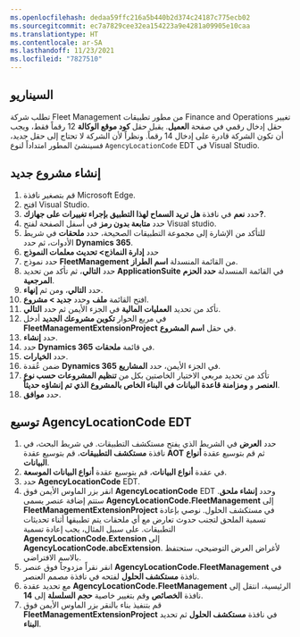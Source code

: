 ```yaml
---
ms.openlocfilehash: dedaa59ffc216a5b440b2d374c24187c775ecb02
ms.sourcegitcommit: ec7a7829cee32ea154223a9e4281a09905e10caa
ms.translationtype: HT
ms.contentlocale: ar-SA
ms.lasthandoff: 11/23/2021
ms.locfileid: "7827510"
---
```


## <a name="scenario"></a>السيناريو

تطلب شركة Fleet Management من مطور تطبيقات Finance and Operations تغيير حقل إدخال رقمي في صفحة **العميل**. يقبل حقل **كود موقع الوكالة** 12 رقماً فقط، ويجب أن تكون الشركة قادرة على إدخال 14 رقماً. ونظراً لأن الشركة لا تحتاج إلى حقل جديد، فسينشئ المطور امتداداً لنوع `AgencyLocationCode` EDT في Visual Studio.

## <a name="create-a-new-project"></a>إنشاء مشروع جديد
1.  قم بتصغير نافذة Microsoft Edge. 
2.  افتح Visual Studio.
3.  حدد **نعم** في نافذة **هل تريد السماح لهذا التطبيق بإجراء تغييرات على جهازك?**.
4.  حدد **متابعة بدون رمز** في أسفل الصفحة لفتح Visual studio.
5.  للتأكد من الإشارة إلى مجموعة التطبيقات الصحيحة، حدد **ملحقات** في شريط الأدوات، ثم حدد **Dynamics 365**.
6.  حدد **إدارة النماذج> تحديث معلمات النموذج**
7.  حدد نموذج **FleetManagement** من القائمة المنسدلة **اسم الطراز**. 
8.  حدد **التالي**، ثم تأكد من تحديد **ApplicationSuite** في القائمة المنسدلة **حدد الحزم المرجعية**. 
9.  حدد **التالي**، ومن ثم **إنهاء**.
10.  افتح القائمة **ملف** وحدد **جديد > مشروع**.
11.  تأكد من تحديد **العمليات المالية** في الجزء الأيمن ثم حدد **التالي**.
13.  في مربع الحوار **تكوين مشروعك الجديد** أدخل **FleetManagementExtensionProject** في حقل **اسم المشروع**.
14.  حدد **إنشاء**.
15.  حدد **Dynamics 365** في قائمة **ملحقات**.
16.  حدد **الخيارات**.
17.  ضمن عُقدة **Dynamics 365** في الجزء الأيمن، حدد **المشاريع**.
17.  تأكد من تحديد مربعي الاختيار الخاصتين بكل من **تنظيم المشروعات حسب نوع العنصر** و **ومزامنة قاعدة البيانات في البناء الخاص بالمشروع الذي تم إنشاؤه حديثاً**.
18. حدد **موافق**.
 

## <a name="extend-the-agencylocationcode-edt"></a>توسيع AgencyLocationCode EDT 

1.  حدد **العرض** في الشريط الذي يفتح مستكشف التطبيقات. في شريط البحث، في نافذة **مستكشف التطبيقات**، قم بتوسيع عقدة **AOT** ثم قم بتوسيع عقدة **أنواع البيانات**.
2.  في عقدة **أنواع البيانات**، قم بتوسيع عقدة **أنواع البيانات الموسعة**.
3.  حدد **AgencyLocationCode** EDT.
4.  انقر بزر الماوس الأيمن فوق **AgencyLocationCode** EDT وحدد **إنشاء ملحق**. ستتم إضافة عنصر يسمى **AgencyLocationCode.FleetManagement** إلى **FleetManagementExtensionProject** في مستكشف الحلول. نوصي بإعادة تسمية الملحق لتجنب حدوث تعارض مع أي ملحقات يتم تطبيقها أثناء تحديثات التطبيقات. على سبيل المثال، يجب إعادة تسمية **AgencyLocationCode.Extension** إلى **AgencyLocationCode.abcExtension**. لأغراض العرض التوضيحي، ستحتفظ بالاسم الافتراضي.
5.  انقر نقراً مزدوجاً فوق عنصر **AgencyLocationCode.FleetManagement** في نافذة **مستكشف الحلول** لفتحه في نافذة مصمم العنصر.
6.  مع تحديد عقدة **AgencyLocationCode.FleetManagement** الرئيسية، انتقل إلى نافذة **الخصائص** وقم بتغيير خاصية **حجم السلسلة** إلى **14**.
7.  قم بتنفيذ بناء بالنقر بزر الماوس الأيمن فوق **FleetManagementExtensionProject** في نافذة **مستكشف الحلول** ثم تحديد **البناء**.
 

